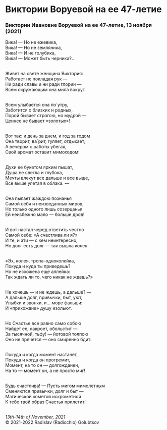 # Виктории Воруевой на ее 47-летие

### Виктории Ивановне Воруевой на ее 47-летие, 13 ноября (2021)

Вика! &mdash; Но не ежевика,<br />
Вика! &mdash; Но не земляника,<br />
Вика! &mdash; И не голубика,<br />
Вика! &mdash; Может быть черника?..

<br />Живет на свете женщина Виктория:<br />
Работает не покладая рук &mdash;<br />
Ни ради славы и ни ради глории &mdash;<br />
Всем окружающим она мила вокруг.

<br />Всем улыбается она по\`утру,<br />
Заботится о близких и родных,<br />
Порой бывает строгою, но мудрой &mdash;<br />
Ценнее не бывает &laquo;золотых&raquo;!

<br />Вот так: и день за днем, и год за годом<br />
Она творит, ва\`рит, гуляет, отдыхает,<br />
А вечером с работы убегая,<br />
Свой аромат оставит мимоходом:

<br />Духи ее букетом ярким пышат,<br />
Душа ее светла и глубока,<br />
Мечты влекут все дальше и все выше,<br />
Все выше улетая в облака. &mdash;

<br />Она пылает жаждою познанья<br />
Самой себя и неизведанных миров,<br />
Но только одного лишь созерцанья<br />
Ей неизбежно мало &mdash; больше дров!

<br />И вот настал черед ответить честно<br />
Самой себе: &laquo;А счастлива ли я?&raquo;<br />
И те, и эти &mdash; с кем неинтересно,<br />
Но долг есть долг &mdash; так вышла колея:

<br />&laquo;Эх, колея, тропа-одноколейка,<br />
Покуда и куда ты приведешь?<br />
Но не исхожена еще аллейка:<br />
Так ждать ли то, чего никак не ждешь?&raquo;

<br />Не хочешь &mdash; и не ждешь, а дальше? &mdash;<br />
А дальше долг, привычки, быт, уют,<br />
Улыбки и звонки, и... море фальши:<br />
И &laquo;прихожане&raquo; душу изольют.

<br />Но Счастье все равно само собою<br />
Найдет ее, накроет, обольстит &mdash;<br />
За тысячной, тьфу! &mdash; йотовой толпою<br />
Оно не прячется &mdash; оно смиренно бдит:

<br />Покуда и когда момент настанет,<br />
Покуда и когда он прогремит,<br />
Момент, на то он &mdash; долгожданен,<br />
На то &mdash; момент он, а не просто миг!

<br />Будь счастлива! &mdash; Пусть мигом мимолетным<br />
Сменяются привычки, долг и быт &mdash;<br />
Магической кометой искрометной<br />
К тебе твой образ Счастья прилетит!

<br />*13th-14th of November, 2021*<br />
&copy; 2021-2022 Radislav (Radicchio) Golubtsov
